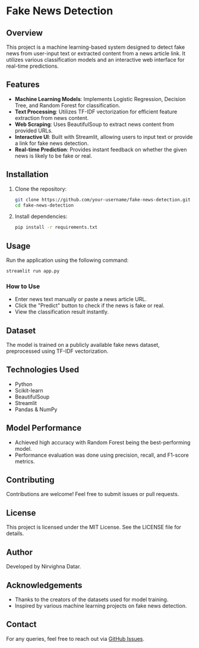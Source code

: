 # Fake News Detection

## Overview
This project is a machine learning-based system designed to detect fake news from user-input text or extracted content from a news article link. It utilizes various classification models and an interactive web interface for real-time predictions.

## Features
- **Machine Learning Models**: Implements Logistic Regression, Decision Tree, and Random Forest for classification.
- **Text Processing**: Utilizes TF-IDF vectorization for efficient feature extraction from news content.
- **Web Scraping**: Uses BeautifulSoup to extract news content from provided URLs.
- **Interactive UI**: Built with Streamlit, allowing users to input text or provide a link for fake news detection.
- **Real-time Prediction**: Provides instant feedback on whether the given news is likely to be fake or real.

## Installation
1. Clone the repository:
   ```sh
   git clone https://github.com/your-username/fake-news-detection.git
   cd fake-news-detection
   ```
2. Install dependencies:
   ```sh
   pip install -r requirements.txt
   ```

## Usage
Run the application using the following command:
```sh
streamlit run app.py
```

### How to Use
- Enter news text manually or paste a news article URL.
- Click the "Predict" button to check if the news is fake or real.
- View the classification result instantly.

## Dataset
The model is trained on a publicly available fake news dataset, preprocessed using TF-IDF vectorization.

## Technologies Used
- Python
- Scikit-learn
- BeautifulSoup
- Streamlit
- Pandas & NumPy

## Model Performance
- Achieved high accuracy with Random Forest being the best-performing model.
- Performance evaluation was done using precision, recall, and F1-score metrics.

## Contributing
Contributions are welcome! Feel free to submit issues or pull requests.

## License
This project is licensed under the MIT License. See the LICENSE file for details.

## Author
Developed by Nirvighna Datar.

## Acknowledgements
- Thanks to the creators of the datasets used for model training.
- Inspired by various machine learning projects on fake news detection.

## Contact
For any queries, feel free to reach out via [GitHub Issues](https://github.com/Nirvighna04/fake-news-detection/issues).
